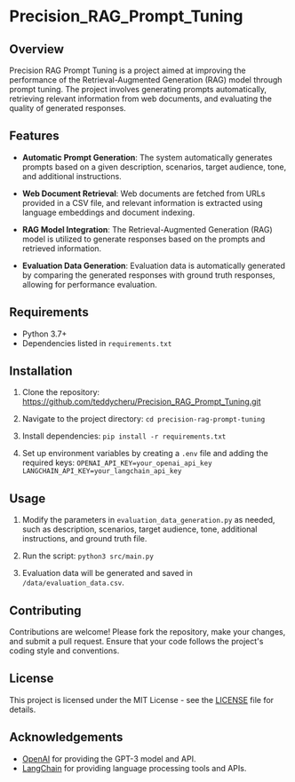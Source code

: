 # Precision_RAG_Prompt_Tuning

## Overview

Precision RAG Prompt Tuning is a project aimed at improving the performance of the Retrieval-Augmented Generation (RAG) model through prompt tuning. The project involves generating prompts automatically, retrieving relevant information from web documents, and evaluating the quality of generated responses.

## Features

- **Automatic Prompt Generation**: The system automatically generates prompts based on a given description, scenarios, target audience, tone, and additional instructions.

- **Web Document Retrieval**: Web documents are fetched from URLs provided in a CSV file, and relevant information is extracted using language embeddings and document indexing.

- **RAG Model Integration**: The Retrieval-Augmented Generation (RAG) model is utilized to generate responses based on the prompts and retrieved information.

- **Evaluation Data Generation**: Evaluation data is automatically generated by comparing the generated responses with ground truth responses, allowing for performance evaluation.

## Requirements

- Python 3.7+
- Dependencies listed in `requirements.txt`

## Installation

1. Clone the repository:
https://github.com/teddycheru/Precision_RAG_Prompt_Tuning.git

2. Navigate to the project directory:
   `cd precision-rag-prompt-tuning`

3. Install dependencies: `pip install -r requirements.txt`

4. Set up environment variables by creating a `.env` file and adding the required keys:
   `OPENAI_API_KEY=your_openai_api_key`
`LANGCHAIN_API_KEY=your_langchain_api_key`
 
## Usage

1. Modify the parameters in `evaluation_data_generation.py` as needed, such as description, scenarios, target audience, tone, additional instructions, and ground truth file.

2. Run the script: `python3 src/main.py`

3. Evaluation data will be generated and saved in `/data/evaluation_data.csv`.

## Contributing

Contributions are welcome! Please fork the repository, make your changes, and submit a pull request. Ensure that your code follows the project's coding style and conventions.

## License

This project is licensed under the MIT License - see the [LICENSE](LICENSE) file for details.

## Acknowledgements

- [OpenAI](https://openai.com) for providing the GPT-3 model and API.
- [LangChain](https://langchain.io) for providing language processing tools and APIs.



   






